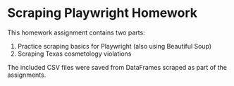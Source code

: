 # Scraping Playwright Homework

This homework assignment contains two parts:
1. Practice scraping basics for Playwright (also using Beautiful Soup)
2. Scraping Texas cosmetology violations

The included CSV files were saved from DataFrames scraped as part of the assignments.
 
